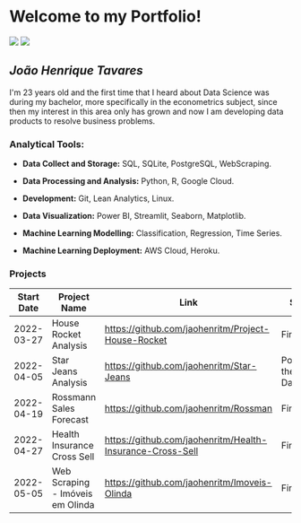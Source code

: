 <h1>Welcome to my Portfolio!</h1>

<div> 
<a href = "mailto:joaohenritm@gmail.com"><img src="https://img.shields.io/badge/-Gmail-%23333?style=for-the-badge&logo=gmail&logoColor=white" target="_blank"></a>
<a href="https://www.linkedin.com/in/joaohenritm" target="_blank"><img src="https://img.shields.io/badge/-LinkedIn-%230077B5?style=for-the-badge&logo=linkedin&logoColor=white" target="_blank"></a>
</div>
	
## ***João Henrique Tavares***
I'm 23 years old and the first time that I heard about Data Science was during my bachelor, more specifically in the econometrics subject, since then my interest in this area only has grown and now I am developing data products to resolve business problems.

<h3>Analytical Tools:</h3>
	
- **Data Collect and Storage:** SQL, SQLite, PostgreSQL, WebScraping.
	
- **Data Processing and Analysis:** Python, R, Google Cloud.
	
- **Development:** Git, Lean Analytics, Linux.
	
- **Data Visualization:** Power BI, Streamlit, Seaborn, Matplotlib.
	
- **Machine Learning Modelling:** Classification, Regression, Time Series.
	
- **Machine Learning Deployment:** AWS Cloud, Heroku.
	
### Projects

| Start Date | Project Name | Link | Status |
| ---------- | ------------ | ---- | -------- |
| 2022-03-27 | House Rocket Analysis | https://github.com/jaohenritm/Project-House-Rocket | Finished |
| 2022-04-05 | Star Jeans Analysis | https://github.com/jaohenritm/Star-Jeans | Populating the Database |
| 2022-04-19 | Rossmann Sales Forecast | https://github.com/jaohenritm/Rossman | Finished |
| 2022-04-27 | Health Insurance Cross Sell | https://github.com/jaohenritm/Health-Insurance-Cross-Sell | Finished | 
| 2022-05-05 | Web Scraping - Imóveis em Olinda | https://github.com/jaohenritm/Imoveis-Olinda | Finished |

<!---
jaohenritm/jaohenritm is a ✨ special ✨ repository because its `README.md` (this file) appears on your GitHub profile.
You can click the Preview link to take a look at your changes.
--->
